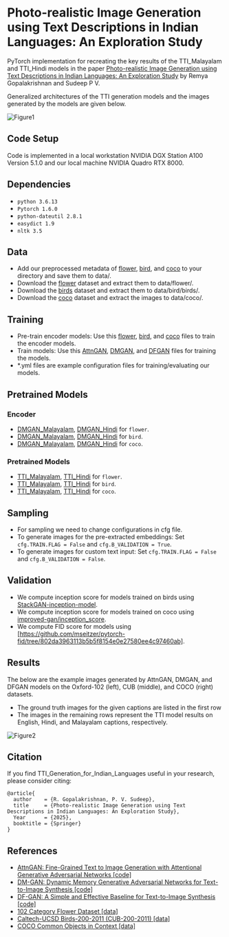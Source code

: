 # Photo-realistic Image Generation using Text Descriptions in Indian Languages: An Exploration Study
PyTorch implementation for recreating the key results of the TTI_Malayalam and TTI_Hindi models in the paper [Photo-realistic Image Generation using Text Descriptions in Indian Languages: An Exploration Study](https://link.springer.com) by Remya Gopalakrishnan and Sudeep P V.

Generalized architectures of the TTI generation models and the images generated by the models are given below.

![Figure1](https://github.com/user-attachments/assets/cbaac273-4ee3-462f-a07b-8e1873cd092e)

## Code Setup

Code is implemented in a local workstation NVIDIA DGX Station A100 Version 5.1.0 and our local machine NVIDIA Quadro RTX 8000.

## Dependencies
* `python 3.6.13`
* `Pytorch 1.6.0`
* `python-dateutil 2.8.1`
* `easydict 1.9`
* `nltk 3.5`
  
## Data
* Add our preprocessed metadata of [flower](https://drive.google.com/drive/u/4/folders/1v4E8TsU73HI-3FfcEN_dc_OGjhrW9WvX), [bird](https://drive.google.com/drive/u/4/folders/1vkho36Lva15GhAFoMu9t8q3o6E_ojcYr), and [coco](https://drive.google.com/drive/u/4/folders/1ARlHHIEYx_2bcOH1gOtsf-GLpIqNXEvj) to your directory and save them to data/.
* Download the [flower](https://www.robots.ox.ac.uk/~vgg/data/flowers/102/) dataset and extract them to data/flower/.
* Download the [birds](https://www.vision.caltech.edu/datasets/cub_200_2011/) dataset and extract them to data/bird/birds/.
* Download the [coco](https://cocodataset.org/#download) dataset and extract the images to data/coco/.


## Training
* Pre-train encoder models: Use this [flower](https://drive.google.com/drive/u/4/folders/1G4_YDsRA89dI78_OyTsyS7JJJZPd_ooA?usp=sharing), [bird](https://drive.google.com/drive/u/4/folders/1G4_YDsRA89dI78_OyTsyS7JJJZPd_ooA?usp=sharing), and [coco](https://drive.google.com/drive/u/4/folders/1G4_YDsRA89dI78_OyTsyS7JJJZPd_ooA?usp=sharing) files to train the encoder models.
* Train models: Use this [AttnGAN](https://drive.google.com/drive/u/4/folders/1Q9YeaKjVWWXYoZeQb1Bz0nAChep-9YW7?usp=sharing), [DMGAN](https://drive.google.com/drive/u/4/folders/1Q9YeaKjVWWXYoZeQb1Bz0nAChep-9YW7?usp=sharing), and [DFGAN](https://drive.google.com/drive/u/4/folders/1Q9YeaKjVWWXYoZeQb1Bz0nAChep-9YW7?usp=sharing) files for training the models.
* *.yml files are example configuration files for training/evaluating our models.

## Pretrained Models
### Encoder

* [DMGAN_Malayalam](https://drive.google.com/drive/folders/1bh12Mz3HCx3MqmaP4E5vKIe3Kayv-KFj?usp=sharing), [DMGAN_Hindi](https://drive.google.com/drive/u/4/folders/1bh12Mz3HCx3MqmaP4E5vKIe3Kayv-KFj?usp=sharing) for `flower`.
* [DMGAN_Malayalam](https://drive.google.com/drive/u/4/folders/1bh12Mz3HCx3MqmaP4E5vKIe3Kayv-KFj?usp=sharing), [DMGAN_Hindi](https://drive.google.com/drive/u/4/folders/1bh12Mz3HCx3MqmaP4E5vKIe3Kayv-KFj?usp=sharing) for `bird`.
* [DMGAN_Malayalam](https://drive.google.com/drive/u/4/folders/1bh12Mz3HCx3MqmaP4E5vKIe3Kayv-KFj?usp=sharing), [DMGAN_Hindi](https://drive.google.com/drive/u/4/folders/1bh12Mz3HCx3MqmaP4E5vKIe3Kayv-KFj?usp=sharing) for `coco`.

### Pretrained Models

* [TTI_Malayalam](https://drive.google.com/drive/u/4/folders/1gLZXKaaMagdsI8QpuVe3O2qtAUuQMhhn?usp=sharing), [TTI_Hindi](https://drive.google.com/drive/u/4/folders/1gLZXKaaMagdsI8QpuVe3O2qtAUuQMhhn?usp=sharing) for `flower`.
* [TTI_Malayalam](https://drive.google.com/drive/u/4/folders/1gLZXKaaMagdsI8QpuVe3O2qtAUuQMhhn?usp=sharing), [TTI_Hindi](https://drive.google.com/drive/u/4/folders/1gLZXKaaMagdsI8QpuVe3O2qtAUuQMhhn?usp=sharing) for `bird`.
* [TTI_Malayalam](https://drive.google.com/drive/u/4/folders/1gLZXKaaMagdsI8QpuVe3O2qtAUuQMhhn?usp=sharing), [TTI_Hindi](https://drive.google.com/drive/u/4/folders/1gLZXKaaMagdsI8QpuVe3O2qtAUuQMhhn?usp=sharing) for `coco`.

## Sampling
* For sampling we need to change configurations in cfg file.
* To generate images for the pre-extracted embeddings: Set `cfg.TRAIN.FLAG = False` and `cfg.B_VALIDATION = True`.
* To generate images for custom text input: Set `cfg.TRAIN.FLAG = False` and `cfg.B_VALIDATION = False`.

## Validation
* We compute inception score for models trained on birds using [StackGAN-inception-model](https://github.com/hanzhanggit/StackGAN-inception-model).
* We compute inception score for models trained on coco using [improved-gan/inception_score](https://github.com/openai/improved-gan/tree/master/inception_score).
* We compute FID score for models using [https://github.com/mseitzer/pytorch-fid/tree/802da3963113b5b5f8154e0e27580ee4c97460ab].
 
## Results
The below are the example images generated by AttnGAN, DMGAN, and DFGAN models on the Oxford-102 (left), CUB (middle), and COCO (right) datasets.

* The ground truth images for the given captions are listed in the first row
* The images in the remaining rows represent the TTI model results on English, Hindi, and Malayalam captions, respectively.
  
![Figure2](https://github.com/user-attachments/assets/a6f88c3f-037f-48da-9be5-8abdd342200d)

## Citation
If you find TTI_Generation_for_Indian_Languages useful in your research, please consider citing:
```
@article{
  author    = {R. Gopalakrishnan, P. V. Sudeep},
  title     = {Photo-realistic Image Generation using Text Descriptions in Indian Languages: An Exploration Study},
  Year      = {2025},
  booktitle = {Springer}
}
```

## References

* [AttnGAN: Fine-Grained Text to Image Generation with Attentional Generative Adversarial Networks [code]](https://github.com/taoxugit/AttnGAN)
* [DM-GAN: Dynamic Memory Generative Adversarial Networks for Text-to-Image Synthesis [code]](https://github.com/MinfengZhu/DM-GAN)
* [DF-GAN: A Simple and Effective Baseline for Text-to-Image Synthesis [code]](https://github.com/tobran/DF-GAN)
* [102 Category Flower Dataset [data]](https://www.robots.ox.ac.uk/~vgg/data/flowers/102/)
* [Caltech-UCSD Birds-200-2011 (CUB-200-2011) [data]](https://www.vision.caltech.edu/datasets/cub_200_2011/)
* [COCO Common Objects in Context [data]](https://cocodataset.org/#download)
